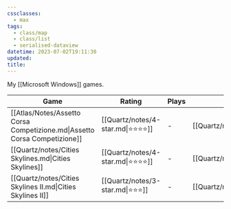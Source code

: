 ```yaml
---
cssclasses:
  - max
tags:
  - class/map
  - class/list
  - serialised-dataview
datetime: 2023-07-02T19:11:30
updated: 
title:
---
```

My [[Microsoft Windows]] games.

<!-- QueryToSerialize: table without id file.link as Game, rating as Rating, playthroughs as "Plays", link(split( filter(file.tags, (t) => startswith(t, "#status") )[0], "/" )[1]) as Status from #class/video-game where contains(platform, [[Microsoft Windows]]) sort file.name -->
<!-- SerializedQuery: table without id file.link as Game, rating as Rating, playthroughs as "Plays", link(split( filter(file.tags, (t) => startswith(t, "#status") )[0], "/" )[1]) as Status from #class/video-game where contains(platform, [[Microsoft Windows]]) sort file.name -->

| Game                                                                      | Rating                               | Plays | Status                                   |
| ------------------------------------------------------------------------- | ------------------------------------ | ----- | ---------------------------------------- |
| [[Atlas/Notes/Assetto Corsa Competizione.md\|Assetto Corsa Competizione]] | [[Quartz/notes/4-star.md\|⭐️⭐️⭐️⭐️]] | \-    | [[Quartz/notes/ongoing.md\|ongoing]]     |
| [[Quartz/notes/Cities Skylines.md\|Cities Skylines]]                      | [[Quartz/notes/4-star.md\|⭐️⭐️⭐️⭐️]] | \-    | [[Quartz/notes/completed.md\|completed]] |
| [[Quartz/notes/Cities Skylines II.md\|Cities Skylines II]]                | [[Quartz/notes/3-star.md\|⭐️⭐️⭐️]]   | \-    | [[Quartz/notes/ongoing.md\|ongoing]]     |
<!-- SerializedQuery END -->
